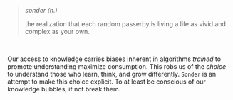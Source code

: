 
> *sonder (n.)*
>
> the realization that each random passerby is living a life as vivid and complex as your own.


&nbsp;

Our access to knowledge carries biases inherent in algorithms _trained_ to ~~promote understanding~~ maximize consumption. This robs us of the _choice_ to understand those who learn, think, and grow differently. `Sonder` is an attempt to make this choice explicit. To at least be conscious of our knowledge bubbles, if not break them.
